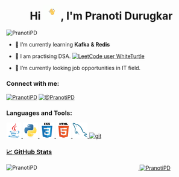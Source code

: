  
<h1 align ="center"> Hi <img src="https://raw.githubusercontent.com/PranotiPD/PranotiPD/master/wave.gif" width="40px" height="40px" /> , I'm Pranoti Durugkar</h1>
<p align="left"> <img src="https://komarev.com/ghpvc/?username=PranotiPD&label=Profile%20views&color=0e75b6&style=flat" alt="PranotiPD" /> </p>
<!-- <p align="right"> <img src="https://media.giphy.com/media/qEqiI3Oq7vBkoE236M/giphy.gif" alt="Coder GIF" align="right" width="400"> </p> -->

- 🌱 I’m currently learning **Kafka & Redis** <br>

- 🔭 I am practising DSA.  [![LeetCode user WhiteTurtle](https://img.shields.io/badge/dynamic/json?style=social&labelColor=black&color=%23ffa116&label=Solved&query=solved&url=https%3A%2F%2Fleetcode-badge.vercel.app%2Fapi%2Fusers%2FWhiteTurtle&logo=leetcode&logoColor=yellow)](https://leetcode.com/WhiteTurtle/)<br>

- 👀 I’m currently looking job opportunities in IT field.

<h3 align="left">Connect with me:</h3>
<p align="left">
<a href="www.linkedin.com/in/pd111" target="blank"><img align="center" src="https://raw.githubusercontent.com/rahuldkjain/github-profile-readme-generator/master/src/images/icons/Social/linked-in-alt.svg" alt="PranotiPD" height="30" width="40" /></a>
<a href="https://hashnode.com/@Pranoti" target="blank"><img align="center" src="https://raw.githubusercontent.com/rahuldkjain/github-profile-readme-generator/master/src/images/icons/Social/hashnode.svg" alt="@PranotiPD" height="30" width="40" /></a>
</p>
<h3 align="left">Languages and Tools:</h3>
<p align="left"> </a> <a href="https://www.java.com" target="_blank" rel="noreferrer"> <img src="https://raw.githubusercontent.com/devicons/devicon/master/icons/java/java-original.svg" alt="java" width="40" height="40"/> </a> <a href="https://www.python.org" target="_blank" rel="noreferrer"> <img src="https://raw.githubusercontent.com/devicons/devicon/master/icons/python/python-original.svg" alt="python" width="40" height="40"/> </a> <a href="https://www.w3schools.com/css/" target="_blank" rel="noreferrer"> <img src="https://raw.githubusercontent.com/devicons/devicon/master/icons/css3/css3-original-wordmark.svg" alt="css3" width="40" height="40"/> </a><a href="https://www.w3.org/html/" target="_blank" rel="noreferrer"> <img src="https://raw.githubusercontent.com/devicons/devicon/master/icons/html5/html5-original-wordmark.svg" alt="html5" width="40" height="40"/> </a> <a href="https://dev.mysql.com/doc/" target="_blank" rel="noreferrer"> <img src="https://raw.githubusercontent.com/devicons/devicon/master/icons/mysql/mysql-original.svg" alt="javascript" width="40" height="40"/>
<a href="https://git-scm.com/" target="_blank" rel="noreferrer"> <img src="https://www.vectorlogo.zone/logos/git-scm/git-scm-icon.svg" alt="git" width="40" height="40"/>
</p>
</p>
<h3 align="left">📈 GitHub Stats</h3>
<p>&nbsp;<img align="left" src="https://github-readme-stats.vercel.app/api?username=PranotiPD&show_icons=true&locale=en" alt="PranotiPD" height="200" width="350" /><img align="center" src="https://github-readme-streak-stats.herokuapp.com/?user=PranotiPD&" alt="PranotiPD" height="200" width="350"/></p>
      
